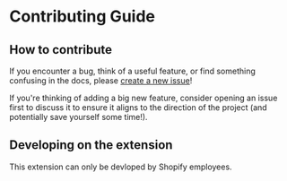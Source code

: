 # Contributing Guide

## How to contribute

If you encounter a bug, think of a useful feature, or find something confusing in the docs, please [create a new issue](https://github.com/Shopify/shopify-theme-inspector/issues/new)!

If you're thinking of adding a big new feature, consider opening an issue first to discuss it to ensure it aligns to the direction of the project (and potentially save yourself some time!).

## Developing on the extension

This extension can only be devloped by Shopify employees.
